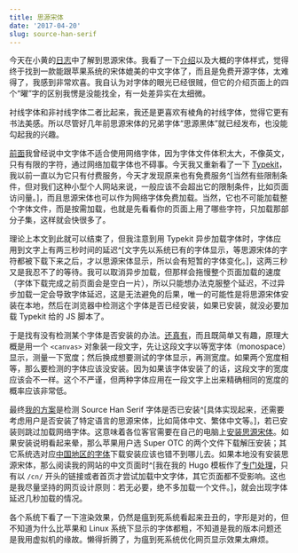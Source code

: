 ```yaml
---
title: 思源宋体
date: '2017-04-20'
slug: source-han-serif
---
```


今天在小黄的[日志](https://www.fyears.org/2017/04/source-han-sans-and-source-han-serif.html)中了解到思源宋体。我看了一下[介绍](https://source.typekit.com/source-han-serif/cn/)以及大概的字体样式，觉得终于找到一款能跟苹果系统的宋体媲美的中文字体了，而且是免费开源字体，太难得了，我感到非常欢喜。我自认为对字体的眼光已经很贼，但它的介绍页面上的四个“曜”字的区别我愣是没能找全，有一处差异实在太细微。

衬线字体和非衬线字体二者比起来，我还是更喜欢有棱角的衬线字体，觉得它更有书法美感。所以尽管好几年前思源宋体的兄弟字体“思源黑体”就已经发布，也没能勾起我的兴趣。

[前面](/cn/2017/02/kaiti/)我曾经说中文字体不适合使用网络字体，因为字体文件体积太大，不像英文，只有有限的字符，通过网络加载字体也不碍事。今天我又重新看了一下 [Typekit](https://typekit.com)，我以前一直以为它只有付费服务，今天才发现原来也有免费服务^[当然有些限制条件，但对我们这种小型个人网站来说，一般应该不会超出它的限制条件，比如页面访问量。]，而且思源宋体也可以作为网络字体免费加载。当然，它也不可能加载整个字体文件，而是按需加载，也就是先看看你的页面上用了哪些字符，只加载那部分子集，这样就会快很多了。

理论上本文到此就可以结束了，但我注意到用 Typekit 异步加载字体时，字体应用到文字上有两三秒时间的延迟^[文字先以系统已有的字体显示，等思源宋体的字符都被下载下来之后，才以思源宋体显示，所以会有短暂的字体变化。]，这两三秒又是我忍不了的等待。我可以取消异步加载，但那样会拖慢整个页面加载的速度（字体下载完成之前页面会是空白一片），所以只能想办法克服整个延迟，不过异步加载一定会导致字体延迟，这是无法避免的后果，唯一的可能性是将思源宋体安装在本地，然后在浏览器中检测这个字体是否已经安装，如果已安装，就没必要加载 Typekit 给的 JS 脚本了。

于是找有没有检测某个字体是否安装的办法。[还真有](https://www.kirupa.com/html5/detect_whether_font_is_installed.htm)，而且既简单又有趣，原理大概是用一个 `<canvas>` 对象装一段文字，先让这段文字以等宽字体（monospace）显示，测量一下宽度；然后换成想要测试的字体显示，再测宽度。如果两个宽度相等，那么要检测的字体应该没安装。因为如果该字体安装了的话，这段文字的宽度应该会不一样。这个不严谨，但两种字体应用在一段文字上出来精确相同的宽度的概率应该非常低。

最终[我的方案](https://github.com/rbind/yihui/commit/1cab12372)是检测 Source Han Serif 字体是否已安装^[具体实现起来，还需要考虑用户是否安装了特定语言的思源宋体，比如简体中文、繁体中文等。]，若已安装则跳过加载网络字体。这意味着各位客官需要在自己的电脑上[安装思源宋体](https://github.com/adobe-fonts/source-han-serif/tree/release/)。如果安装说明看起来晕，那么苹果用户选 Super OTC 的两个文件下载解压安装；其它系统选对应[中国地区的字体](https://github.com/adobe-fonts/source-han-serif/raw/release/SubsetOTF/SourceHanSerifCN.zip)下载安装应该也错不到哪儿去。如果本地没有安装思源宋体，那么阅读我的网站的中文页面时^[我在我的 Hugo 模板作了[专门处理](https://github.com/rbind/yihui/commit/47b87bbb0685#diff-962fb4bc3f9887572644798151bd9f38R2)，只有以 `/cn/` 开头的链接或者首页才尝试加载中文字体，其它页面都不受影响。这也是我尽量坚持的网页设计原则：若无必要，绝不多加载一个文件。]，就会出现字体延迟几秒加载的情况。

各个系统下看了一下渲染效果，仍然是瘟到死系统看起来丑丑的，字形是对的，但不知道为什么比苹果和 Linux 系统下显示的字体都粗，不知道是我的版本问题还是我用虚拟机的缘故。懒得折腾了，为瘟到死系统优化网页显示效果太麻烦。
